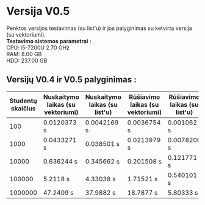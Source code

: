 # Versija V0.5
Penktos versijos testavimas (su list'u) ir jos palyginimas su ketvirta versija (su vektoriumi). <br/>
**Testavimo sistemos parametrai :** <br/>
CPU: i5-7200U 2.70 GHz <br/>
RAM: 8.00 GB <br/>
HDD: 237.00 GB <br/>
## Versijų V0.4 ir V0.5 palyginimas :
| Studentų skaičius | Nuskaitymo laikas (su vektoriumi) | Nuskaitymo laikas (su list'u) | Rūšiavimo laikas (su vektoriumi) | Rūšiavimo laikas (su list'u) |
|-------------------|-----------------------------------|-------------------------------|----------------------------------|------------------------------|
|100                |0.0120373 s                        |0.0042169 s                    |0.0036754 s                       |0.001062 s                    |
|1000               |0.0433271 s                        |0.038501 s                     |0.0213979 s                       |0.0078206 s                   |
|10000              |0.636244 s                         |0.345662 s                     |0.201508 s                        |0.121771 s                    |
|100000             |5.2118 s                           |4.33038 s                      |1.71521 s                         |0.540101 s                    |
|1000000            |47.2409 s                          |37.9882 s                      |18.7877 s                         |5.80333 s                     |
